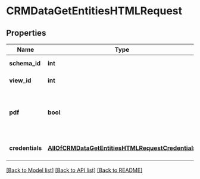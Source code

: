 # CRMDataGetEntitiesHTMLRequest

## Properties
Name | Type | Description | Notes
------------ | ------------- | ------------- | -------------
**schema_id** | **int** | Schema identifier | 
**view_id** | **int** | View identifier | 
**pdf** | **bool** | Get PDF instead of HTML&lt;div&gt;&lt;i&gt;Defaults to False&lt;/i&gt;&lt;/div&gt; | [optional] 
**credentials** | [**AllOfCRMDataGetEntitiesHTMLRequestCredentials**](AllOfCRMDataGetEntitiesHTMLRequestCredentials.md) | Company API credentials | 

[[Back to Model list]](../README.md#documentation-for-models) [[Back to API list]](../README.md#documentation-for-api-endpoints) [[Back to README]](../README.md)

